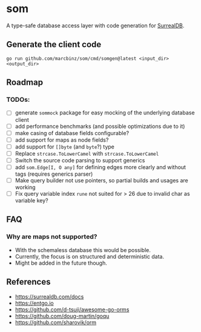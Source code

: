 # som

A type-safe database access layer with code generation for [SurrealDB](https://surrealdb.com).

## Generate the client code

```
go run github.com/marcbinz/som/cmd/somgen@latest <input_dir> <output_dir>
```

## Roadmap

### TODOs:

- [ ] generate `sommock` package for easy mocking of the underlying database client
- [ ] add performance benchmarks (and possible optimizations due to it)
- [ ] make casing of database fields configurable?
- [ ] add support for maps as node fields?
- [ ] add support for `[]byte` (and `byte`?) type
- [ ] Replace `strcase.ToLowerCamel` with `strcase.ToLowerCamel`
- [ ] Switch the source code parsing to support generics
- [ ] add `som.Edge[I, O any]` for defining edges more clearly and without tags (requires generics parser)
- [ ] Make query builder not use pointers, so partial builds and usages are working
- [ ] Fix query variable index `rune` not suited for > 26 due to invalid char as variable key?

## FAQ

### Why are maps not supported?

- With the schemaless database this would be possible.
- Currently, the focus is on structured and deterministic data.
- Might be added in the future though.

## References

- https://surrealdb.com/docs
- https://entgo.io
- https://github.com/d-tsuji/awesome-go-orms
- https://github.com/doug-martin/goqu
- https://github.com/sharovik/orm
